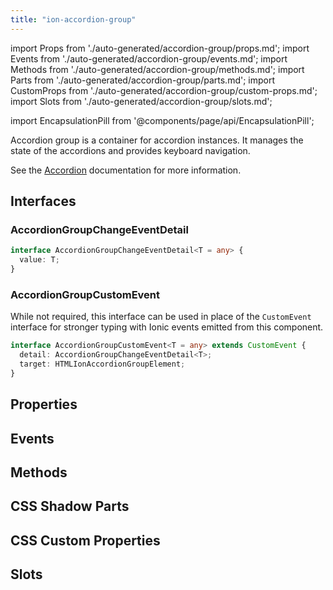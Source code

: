 ```yaml
---
title: "ion-accordion-group"
---
```

import Props from './auto-generated/accordion-group/props.md';
import Events from './auto-generated/accordion-group/events.md';
import Methods from './auto-generated/accordion-group/methods.md';
import Parts from './auto-generated/accordion-group/parts.md';
import CustomProps from './auto-generated/accordion-group/custom-props.md';
import Slots from './auto-generated/accordion-group/slots.md';

import EncapsulationPill from '@components/page/api/EncapsulationPill';

<EncapsulationPill type="shadow" />

Accordion group is a container for accordion instances. It manages the state of the accordions and provides keyboard navigation.

See the [Accordion](./accordion) documentation for more information.


## Interfaces

### AccordionGroupChangeEventDetail

```typescript
interface AccordionGroupChangeEventDetail<T = any> {
  value: T;
}
```

### AccordionGroupCustomEvent

While not required, this interface can be used in place of the `CustomEvent` interface for stronger typing with Ionic events emitted from this component.

```typescript
interface AccordionGroupCustomEvent<T = any> extends CustomEvent {
  detail: AccordionGroupChangeEventDetail<T>;
  target: HTMLIonAccordionGroupElement;
}
```



## Properties
<Props />

## Events
<Events />

## Methods
<Methods />

## CSS Shadow Parts
<Parts />

## CSS Custom Properties
<CustomProps />

## Slots
<Slots />
